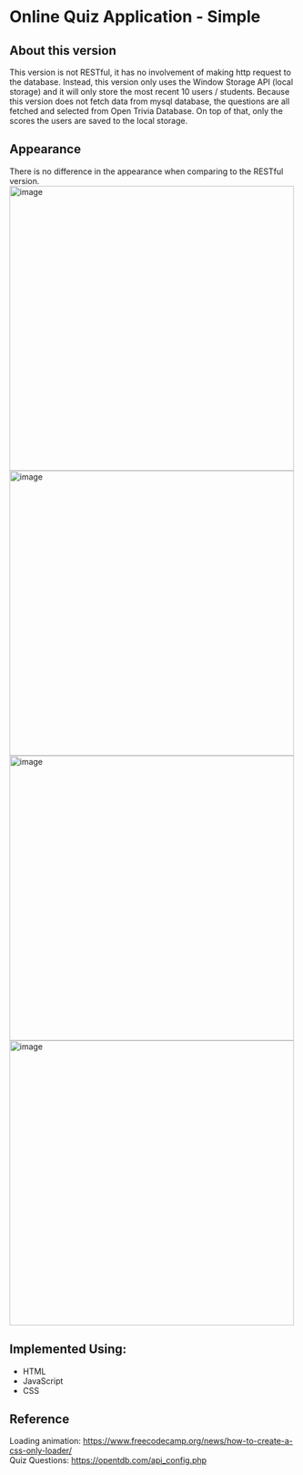 # Online Quiz Application - Simple

## About this version
This version is not RESTful, it has no involvement of making http request to the database. Instead, this version only uses the Window Storage API (local storage) and it will only store the most recent 10 users / students. Because this version does not fetch data from mysql database, the questions are all fetched and selected from Open Trivia Database. On top of that, only the scores the users are saved to the local storage.

## Appearance
There is no difference in the appearance when comparing to the RESTful version.
<img width="500" alt="image" src="https://user-images.githubusercontent.com/91409130/182086208-1b3592b9-863d-49ac-afa1-166a96cbeefd.png">
<img width="500" alt="image" src="https://user-images.githubusercontent.com/91409130/182086404-2db7a9d0-8f83-4f57-807b-b24b9cc41882.png">
<img width="500" alt="image" src="https://user-images.githubusercontent.com/91409130/182086503-a7f2a8a3-013f-42da-9290-870c15690c66.png">
<img width="500" alt="image" src="https://user-images.githubusercontent.com/91409130/182086645-539e6885-d0ee-459f-8f72-e92738f2019c.png">

## Implemented Using:
- HTML
- JavaScript
- CSS 

## Reference
Loading animation: https://www.freecodecamp.org/news/how-to-create-a-css-only-loader/ \
Quiz Questions: https://opentdb.com/api_config.php


